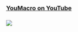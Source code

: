 ### [YouMacro on YouTube](https://www.youtube.com/channel/UCJobMxWHx7jzsX0dD4YQZ8g)
### [![](http://img.youtube.com/vi/u1U6iN1OcGQ/0.jpg)](https://www.youtube.com/watch?v=u1U6iN1OcGQ "")

<!--
**youmacro/youmacro** is a ✨ _special_ ✨ repository because its `README.md` (this file) appears on your GitHub profile.

Here are some ideas to get you started:

- 🔭 I’m currently working on ...
- 🌱 I’m currently learning ...
- 👯 I’m looking to collaborate on ...
- 🤔 I’m looking for help with ...
- 💬 Ask me about ...
- 📫 How to reach me: ...
- 😄 Pronouns: ...
- ⚡ Fun fact: ...
-->
